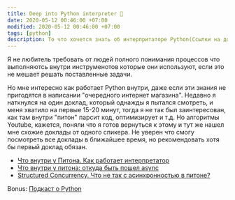 ```yaml
---
title: Deep into Python interpreter 🐍
date: 2020-05-12 00:46:00 +07:00
modified: 2020-05-12 00:46:00 +07:00
tags: [python]
description: То что хочется знать об интерпритаторе Python(Ссылки на доклады).
---
```


Я не любитель требовать от людей полного понимания процессов что выполняютсь внутри инструменотов которые они используют, если это не мешает решать поставленные задачи.

Но мне интересно как работает Python внутри, даже если эти знания не пригодятся в написании "очередного интернет магазина".
Недавно я наткнулся на один доклад, который однажды я пытался смотреть, и меня хватило на первые 15-20 минут, тогда я не так был заинтересован, как там внутри "питон" парсит код, оптимизирует и т.д. Но алгоритмы Youtube, кажется, поняли что я готов вернуться к этому и тут же нашел мне схожие доклады от одного спикера. Не уверен что смогу посмотреть все доклады в ближайшее время, но рекомендовать хотя бы первый доклад обязан.

- [Что внутри у Питона. Как работает интерпретатор](https://youtu.be/5ocqKcmX1Qo)
- [Что внутри у питона: откуда быть пошел async](https://www.youtube.com/watch?v=GX7AUAwpQ4I)
- [Structured Concurrency. Что не так с асинхронностью в питоне?](https://www.youtube.com/watch?v=NmWzt7VdTgA)

Bonus: [Подкаст о Python](https://podcast.python.ru/)